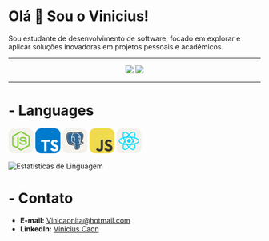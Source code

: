 
# Olá 👋 Sou o Vinicius! 
Sou estudante de desenvolvimento de software, focado em explorar e aplicar soluções inovadoras em projetos pessoais e acadêmicos.


---

<p align="center">
  <img src="https://github-readme-stats.vercel.app/api?username=CaonVini&show_icons=true&theme=bear" width="400">
  <img src="https://github-readme-streak-stats.herokuapp.com?user=CaonVini&theme=dark&hide_border=true" width="400">
</p>

---

# - Languages 
<div>

  <div>
  <img src="https://raw.githubusercontent.com/tandpfun/skill-icons/65dea6c4eaca7da319e552c09f4cf5a9a8dab2c8/icons/NodeJS-Light.svg" width="50">

  <img src="https://raw.githubusercontent.com/tandpfun/skill-icons/65dea6c4eaca7da319e552c09f4cf5a9a8dab2c8/icons/TypeScript.svg" width="50">
  
  <img src="https://raw.githubusercontent.com/tandpfun/skill-icons/65dea6c4eaca7da319e552c09f4cf5a9a8dab2c8/icons/PostgreSQL-Light.svg" width="50">

  <img src="https://raw.githubusercontent.com/tandpfun/skill-icons/65dea6c4eaca7da319e552c09f4cf5a9a8dab2c8/icons/JavaScript.svg" width="50">

  <img src="https://raw.githubusercontent.com/tandpfun/skill-icons/65dea6c4eaca7da319e552c09f4cf5a9a8dab2c8/icons/React-Light.svg" width="50">
  </div>

  <div>
    
  ![Estatísticas de Linguagem](https://github-readme-stats.vercel.app/api/top-langs/?username=CaonVini&layout=compact&theme=bear)
    
  </div>

</div>

# - Contato

- **E-mail:** [Vinicaonita@hotmail.com](mailto:Vinicaonita@hotmail.com)
- **LinkedIn:** [Vinicius Caon](lwww.linkedin.com/in/vinicius-caon-623203304)




